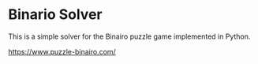 Binario Solver
==============

This is a simple solver for the Binairo puzzle game implemented in Python.

https://www.puzzle-binairo.com/
